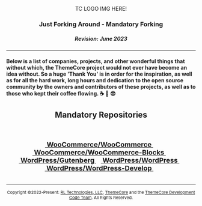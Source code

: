 <p align="center">TC LOGO IMG HERE!</p>

### <p align="center">Just Forking Around - Mandatory Forking</p>
##### <p align="center">Revision: June 2023</p>
### <p align="center"></p>

---

#### Below is a list of companies, projects, and other wonderful things that without which, the ThemeCore project would not ever have become an idea without. So a huge 'Thank You' is in order for the inspiration, as well as for all the hard work, long hours and dedication to the open source community by the owners and contributors of these projects, as well as to those who kept their coffee flowing. :coffee: :metal: :sunglasses:


## <p align="center">Mandatory Repositories</p>

<br>
<div style="width: 98%; display: inline-block; font-size: 18px; font-weight: bold; margin-right: auto; margin-left: auto;">
<p align="center">
&nbsp;<a href="https://github.com/woocommerce/woocommerce" target="">&nbsp;WooCommerce/WooCommerce&nbsp;</a>&nbsp;
&nbsp;<a href="https://github.com/woocommerce/woocommerce-blocks" target="">&nbsp;WooCommerce/WooCommerce-Blocks&nbsp;</a>&nbsp;
&nbsp;<a href="https://github.com/WordPress/gutenberg" target="">&nbsp;WordPress/Gutenberg&nbsp;</a>&nbsp;
&nbsp;<a href="https://github.com/WordPress/WordPress" target="">&nbsp;WordPress/WordPress&nbsp;</a>&nbsp;
&nbsp;<a href="https://github.com/WordPress/WordPress-Develop" target="">&nbsp;WordPress/WordPress-Develop&nbsp;</a>&nbsp;
</center>
</div>
            
---
<p align="center" style="font-size: 11px;"> Copyright ©2022-Present: <a href="https://rltechs.com">RL Technologies, LLC</a>, <a href="https://themecore.org">ThemeCore</a> and the <a href="mailto:codeteam@themecore.org">ThemeCore Development Code Team</a>. All Rights Reserved. </p>